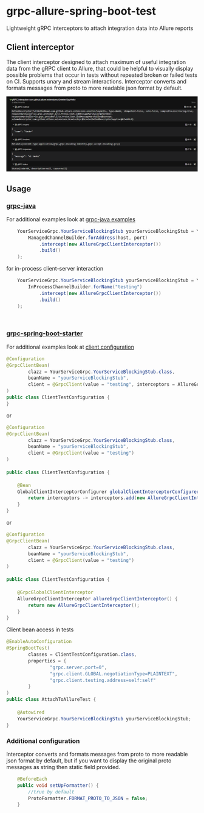 # grpc-allure-spring-boot-test
Lightweight gRPC interceptors to attach integration data into Allure reports

## Client interceptor
The client interceptor designed to attach maximum of useful integration data from the gRPC client to Allure, that 
could be helpful to visually display possible problems that occur in tests without repeated broken or failed tests on 
CI. Supports unary and stream interactions. Interceptor converts and formats messages from proto to more readable json 
format by default.

![](./docs/clientInterceptorExample.png)

## Usage

### [grpc-java](https://github.com/grpc/grpc-java)
For additional examples look at [grpc-java examples](https://github.com/grpc/grpc-java/blob/012dbaf5be3fb0d532d977d288a0e42a58f30a7c/examples/src/main/java/io/grpc/examples/header/CustomHeaderClient.java#L45)
```java
    YourServiceGrpc.YourServiceBlockingStub yourServiceBlockingStub = YourServiceGrpc.newBlockingStub(
        ManagedChannelBuilder.forAddress(host, port)
            .intercept(new AllureGrpcClientInterceptor())
            .build()
    );
```
for in-process client-server interaction
```java
    YourServiceGrpc.YourServiceBlockingStub yourServiceBlockingStub = YourServiceGrpc.newBlockingStub(
        InProcessChannelBuilder.forName("testing")
            .intercept(new AllureGrpcClientInterceptor())
            .build()
    );
```
<br>

### [grpc-spring-boot-starter](https://github.com/yidongnan/grpc-spring-boot-starter)
For additional examples look at [client configuration](https://yidongnan.github.io/grpc-spring-boot-starter/en/client/configuration.html)
```java
@Configuration
@GrpcClientBean(
        clazz = YourServiceGrpc.YourServiceBlockingStub.class,
        beanName = "yourServiceBlockingStub",
        client = @GrpcClient(value = "testing", interceptors = AllureGrpcClientInterceptor.class)
)
public class ClientTestConfiguration {
}
```
or
```java
@Configuration
@GrpcClientBean(
        clazz = YourServiceGrpc.YourServiceBlockingStub.class,
        beanName = "yourServiceBlockingStub",
        client = @GrpcClient(value = "testing")
)

public class ClientTestConfiguration {
    
    @Bean
    GlobalClientInterceptorConfigurer globalClientInterceptorConfigurer() {
        return interceptors -> interceptors.add(new AllureGrpcClientInterceptor());
    }
}
```
or
```java
@Configuration
@GrpcClientBean(
        clazz = YourServiceGrpc.YourServiceBlockingStub.class,
        beanName = "yourServiceBlockingStub",
        client = @GrpcClient(value = "testing")
)

public class ClientTestConfiguration {
    
    @GrpcGlobalClientInterceptor
    AllureGrpcClientInterceptor allureGrpcClientInterceptor() {
        return new AllureGrpcClientInterceptor();
    }
}
```

Client bean access in tests
```java
@EnableAutoConfiguration
@SpringBootTest(
        classes = ClientTestConfiguration.class,
        properties = {
                "grpc.server.port=0",
                "grpc.client.GLOBAL.negotiationType=PLAINTEXT",
                "grpc.client.testing.address=self:self"
        }
)
public class AttachToAllureTest {

    @Autowired
    YourServiceGrpc.YourServiceBlockingStub yourServiceBlockingStub;
}
```

### Additional configuration
Interceptor converts and formats messages from proto to more readable json format by default, but if you want to
display the original proto messages as string then static field provided.

```java
    @BeforeEach
    public void setUpFormatter() {
        //true by default
        ProtoFormatter.FORMAT_PROTO_TO_JSON = false;
    }
```